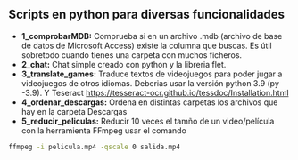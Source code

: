 ## Scripts en python para diversas funcionalidades
* __1_comprobarMDB:__ Comprueba si en un archivo .mdb (archivo de base de datos de Microsoft Access) existe la columna que buscas. Es útil sobretodo cuando tienes una carpeta con muchos ficheros.
* __2_chat:__ Chat simple creado con python y la libreria flet.
* __3_translate_games:__ Traduce textos de videojuegos para poder jugar a videojuegos de otros idiomas. Deberias usar la versión python 3.9 (py -3.9). Y Teseract https://tesseract-ocr.github.io/tessdoc/Installation.html
* __4_ordenar_descargas:__ Ordena en distintas carpetas los archivos que hay en la carpeta Descargas
* __5_reducir_peliculas:__ Reducir 10 veces el tamño de un video/película con la herramienta FFmpeg usar el comando
```sh
ffmpeg -i pelicula.mp4 -qscale 0 salida.mp4
```
